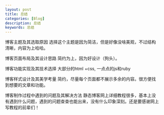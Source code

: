 ```yaml
---
layout: post
title: 总结
categories: [Blog]
description: 总结
keywords: 总结
---
```


博客主题及其选取原因
选择这个主题是因为简洁，但是好像没啥美观，不过结构清晰，内容为上哈哈。

博客页面布局及其设计思路
简约为上，因为好设计（狗头）。

博客功能实现及其技术选择
大部分的html +css, 一点点的js和ruby

博客样式设计及其美学考量
简约，尽量每个页面都不展示多余的内容。很方便找到想要的文章和功能。

博客制作过程中遇到的问题及其解决方法
静态博客网上详细教程很多，基本上没有遇到什么问题，遇到的问题查查也能出来，没有什么印象深刻。还是要感谢网上写教程的前辈们！

